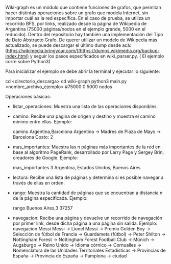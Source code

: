 Wiki-graph es un módulo que contiene funciones de grafos, que permitan hacer distintas operaciones sobre un grafo que modela Internet, sin importar cuál es la red específica.
En el caso de prueba, se utiliza un recorrido BFS, por links, realizado desde la página de Wikipedia de Argentina (75000 páginas/nodos en el ejemplo grande, 5000 en el reducido).
Dentro del repositorio hay también una implementación del Tipo de Dato Abstracto Grafo.
De querer utilizar un modelo de Wikipedia más actualizado, se puede descargar el último dump desde acá:
[https://wikimedia.bringyour.com/](https://dumps.wikimedia.org/backup-index.html)
y seguir los pasos especificados en wiki_parser.py.
( El ejemplo corre sobre Python3)

Para inicializar el ejemplo se debe abrir la terminal y ejecutar lo siguiente:

  cd <directorio_descarga>
  cd wiki-graph
  python3 main.py <nombre_archivo_ejemplo> #75000 0 5000 nodos


Operaciones básicas:
- listar_operaciones: Muestra una lista de las operaciones disponibles.

- camino: Recibe una página de origen y destino y muestra el camino mínimo entre ellas.
  Ejemplo:
  
    camino Argentina,Barcelona
    Argentina -> Madres de Plaza de Mayo -> Barcelona
    Costo: 2
  
- mas_importantes: Muestra las n páginas más importantes de la red en base al algoritmo PageRank, desarrollado por Larry Page y Sergey Brin, creadores de Google.
  Ejemplo:
  
    mas_importantes 3
    Argentina, Estados Unidos, Buenos Aires
  
- lectura: Recibe una lista de páginas y determina si es posible navegar a través de ellas en orden.
  
- rango: Muestra la cantidad de páginas que se encuentran a distancia n de la página especificada.
  Ejemplo:
  
    rango Buenos Aires,3
    37257
  
- navegacion: Recibe una página y devuelve un recorrido de navegación por primer link, desde dicha página a una página sin salida.
  Ejemplo:
    navegacion Messi
    Messi -> Lionel Messi -> Premio Golden Boy -> Selección de fútbol de Francia -> Guardameta (fútbol) -> Peter Shilton -> Nottingham Forest -> Nottingham Forest Football         Club -> Múnich -> Augsburgo -> Reino Unido -> Idioma córnico -> Cornualles -> Nomenclatura de las Unidades Territoriales Estadísticas -> Provincias de España -> Provincia      de España -> Pamplona -> ciudad

  
